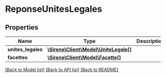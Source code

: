 # ReponseUnitesLegales

## Properties
Name | Type | Description | Notes
------------ | ------------- | ------------- | -------------
**unites_legales** | [**\Sirene\Client\Model\UniteLegale[]**](UniteLegale.md) |  | [optional] 
**facettes** | [**\Sirene\Client\Model\Facette[]**](Facette.md) |  | [optional] 

[[Back to Model list]](../README.md#documentation-for-models) [[Back to API list]](../README.md#documentation-for-api-endpoints) [[Back to README]](../README.md)


